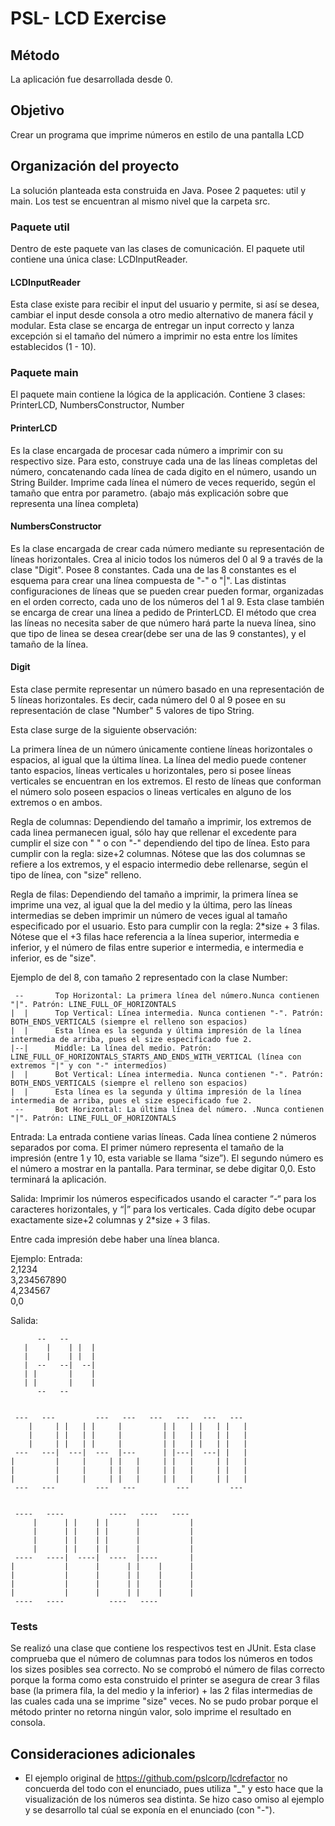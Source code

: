 # PSL- LCD Exercise

## Método
La aplicación fue desarrollada desde 0.
 
## Objetivo
Crear un programa que imprime números en estilo de una pantalla LCD 

## Organización del proyecto
La solución planteada esta construida en Java. Posee 2 paquetes: util y main. Los test se encuentran al mismo nivel que la carpeta src.

### Paquete util
Dentro de este paquete van las clases de comunicación. El paquete util contiene una única clase: LCDInputReader.  

#### LCDInputReader
Esta clase existe para recibir el input del usuario y permite, si así se desea, cambiar el input desde consola a otro medio alternativo de manera fácil y modular. Esta clase se encarga de entregar un input correcto y lanza excepción si el tamaño del número a imprimir no esta entre los límites establecidos (1 - 10).

### Paquete main
El paquete main contiene la lógica de la applicación. Contiene 3 clases: PrinterLCD, NumbersConstructor, Number
#### PrinterLCD
Es la clase encargada de procesar cada número a imprimir con su respectivo size. Para esto, construye cada una de las líneas completas del número, concatenando cada línea de cada digito en el número, usando un String Builder. Imprime cada línea el número de veces requerido, según el tamaño que entra por parametro. (abajo más explicación sobre que representa una línea completa)

#### NumbersConstructor
Es la clase encargada de crear cada número mediante su representación de líneas horizontales. Crea al inicio todos los números del 0 al 9 a través de la clase "Digit". Posee 8 constantes. Cada una de las 8 constantes es el esquema para crear una línea compuesta de "-" o "|". Las distintas configuraciones de líneas que se pueden crear pueden formar, organizadas en el orden correcto, cada uno de los números del 1 al 9. 
Esta clase también se encarga de crear una línea a pedido de PrinterLCD. El método que crea las líneas no necesita saber de que número hará parte la nueva línea, sino que tipo de linea se desea crear(debe ser una de las 9 constantes), y el tamaño de la línea.  

#### Digit
Esta clase permite representar un número basado en una representación de 5 líneas horizontales. Es decir, cada número del 0 al 9 posee en su representación de clase "Number" 5 valores de tipo String. 

Esta clase surge de la siguiente observación:

La primera línea de un número únicamente contiene líneas horizontales o espacios, al igual que la última línea.
La línea del medio puede contener tanto espacios, líneas verticales u horizontales, pero si posee líneas verticales se encuentran en los extremos.
El resto de líneas que conforman el número solo poseen espacios o lineas verticales en alguno de los extremos o en ambos.

Regla de columnas: Dependiendo del tamaño a imprimir, los extremos de cada linea permanecen igual, sólo hay que rellenar el excedente para cumplir el size con " " o con "-" dependiendo del tipo de línea.
Esto para cumplir con la regla: size+2 columnas. Nótese que las dos columnas se refiere a los extremos, y el espacio intermedio debe rellenarse, según el tipo de línea, con "size" relleno.

Regla de filas: Dependiendo del tamaño a imprimir, la primera línea se imprime una vez, al igual que la del medio y la última, pero las líneas intermedias se deben imprimir un número de veces igual al tamaño especificado por el usuario. 
Esto para cumplir con la regla: 2*size + 3 filas. Nótese que el +3 filas hace referencia a la línea superior, intermedia e inferior, y el número de filas entre superior e intermedia, e intermedia e inferior, es de "size".

Ejemplo de del 8, con tamaño 2 representado con la clase Number: 

     --       Top Horizontal: La primera línea del número.Nunca contienen "|". Patrón: LINE_FULL_OF_HORIZONTALS 
    |  |      Top Vertical: Línea intermedia. Nunca contienen "-". Patrón: BOTH_ENDS_VERTICALS (siempre el relleno son espacios)
    |  |      Esta línea es la segunda y última impresión de la línea intermedia de arriba, pues el size especificado fue 2.
    |--|      Middle: La línea del medio. Patrón: LINE_FULL_OF_HORIZONTALS_STARTS_AND_ENDS_WITH_VERTICAL (línea con extremos "|" y con "-" intermedios)
    |  |      Bot Vertical: Línea intermedia. Nunca contienen "-". Patrón: BOTH_ENDS_VERTICALS (siempre el relleno son espacios) 
    |  |      Esta línea es la segunda y última impresión de la línea intermedia de arriba, pues el size especificado fue 2.
     --       Bot Horizontal: La última línea del número. .Nunca contienen "|". Patrón: LINE_FULL_OF_HORIZONTALS 



Entrada: La entrada contiene varias líneas. Cada línea contiene 2 números separados por coma. El primer número representa el tamaño de la impresión (entre 1 y 10, esta variable se llama “size”). El segundo número es el número a mostrar en la pantalla. Para terminar, se debe digitar 0,0. Esto terminará la aplicación.

Salida: Imprimir los números especificados usando el caracter “-“ para los caracteres horizontales, y “|” para los verticales. Cada dígito debe ocupar exactamente size+2 columnas y 2*size + 3 filas. 

Entre cada impresión debe haber una línea blanca. 
 
Ejemplo: 
Entrada:  
2,1234  
3,234567890  
4,234567  
0,0
   
Salida: 
```
      --   --       
   |    |    | |  | 
   |    |    | |  | 
   |  --   --|  --| 
   | |       |    | 
   | |       |    | 
      --   --       


 ---   ---         ---   ---   ---   ---   ---   ---  
    |     | |   | |     |         | |   | |   | |   | 
    |     | |   | |     |         | |   | |   | |   | 
    |     | |   | |     |         | |   | |   | |   | 
 ---   ---|  ---|  ---  |---      | |---|  ---| |   | 
|         |     |     | |   |     | |   |     | |   | 
|         |     |     | |   |     | |   |     | |   | 
|         |     |     | |   |     | |   |     | |   | 
 ---   ---         ---   ---         ---         ---  


 ----   ----          ----   ----   ----  
     |      | |    | |      |           | 
     |      | |    | |      |           | 
     |      | |    | |      |           | 
     |      | |    | |      |           | 
 ----   ----|  ----|  ----  |----       | 
|           |      |      | |    |      | 
|           |      |      | |    |      | 
|           |      |      | |    |      | 
|           |      |      | |    |      | 
 ----   ----          ----   ----         
```
### Tests
Se realizó una clase que contiene los respectivos test en JUnit. Esta clase comprueba que el número de columnas para todos los números en todos los sizes posibles sea correcto. No se comprobó el número de filas correcto porque la forma como esta construido el printer se asegura de crear 3 filas base (la primera fila, la del medio y la inferior) + las 2 filas intermedias de las cuales cada una se imprime "size" veces. No se pudo probar porque el método printer no retorna ningún valor, solo imprime el resultado en consola.
## Consideraciones adicionales
- El ejemplo original de https://github.com/pslcorp/lcdrefactor no concuerda del todo con el enunciado, pues utiliza "_" y esto hace que la visualización de los números sea distinta. Se hizo caso omiso al ejemplo y se desarrollo tal cúal se exponía en el enunciado (con "-").


